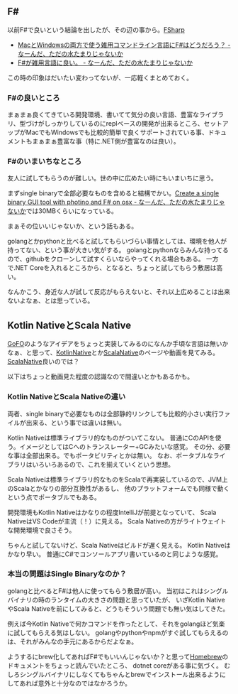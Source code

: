 ## F#

以前F#で良いという結論を出したが、その辺の事から。[FSharp](FSharp)

- [MacとWindowsの両方で使う雑用コマンドライン言語にF#はどうだろう？ - なーんだ、ただの水たまりじゃないか](https://karino2.github.io/2020/11/15/how_about_fsharp.html)
- [F#が雑用言語に良い。 - なーんだ、ただの水たまりじゃないか](https://karino2.github.io/2020/12/10/fsharp_for_zatuyou.html)

この時の印象はだいたい変わってないが、一応軽くまとめておく。

### F#の良いところ

まぁまぁ良くてきている開発環境、書いてて気分の良い言語、豊富なライブラリ、型づけがしっかりしているのにreplベースの開発が出来るところ、セットアップがMacでもWindowsでも比較的簡単で良くサポートされている事、ドキュメントもまぁまぁ豊富な事（特に.NET側が豊富なのは良い）。

### F#のいまいちなところ

友人に試してもらうのが難しい。世の中に広めたい時にもいまいちに思う。

まずsingle binaryで全部必要なものを含めると結構でかい。[Create a single binary GUI tool with photino and F# on osx - なーんだ、ただの水たまりじゃないか](https://karino2.github.io/2021/04/25/fsharp_de_photino.html)では30MBくらいになっている。

まぁその位いいじゃないか、という話もある。

golangとかpythonと比べると試してもらいづらい事情としては、環境を他人が持ってない、という事が大きい気がする。
golangとpythonならみんな持ってるので、githubをクローンして試すくらいならやってくれる場合もある。
一方で.NET Coreを入れるところから、となると、ちょっと試してもらう敷居は高い。

なんかこう、身近な人が試して反応がもらえないと、それ以上広めることは出来ないよなぁ、とは思っている。

## Kotlin NativeとScala Native

[GoFO](GoFO)のようなアイデアをちょっと実装してみるのになんか手頃な言語は無いかなぁ、と思って、[KotlinNative](KotlinNative)とか[ScalaNative](ScalaNative)のページや動画を見てみる。
[ScalaNative](ScalaNative)良いのでは？

以下はちょっと動画見た程度の認識なので間違いとかもあるかも。

### Kotlin NativeとScala Nativeの違い

両者、single binaryで必要なものは全部静的リンクしても比較的小さい実行ファイルが出来る、という事では違いは無い。

Kotlin Nativeは標準ライブラリ的なものがついてこない。
普通にCのAPIを使う。イメージとしてはCへのトランスレーター+GCみたいな感覚。
その分、必要な事は全部出来る。でもポータビリティとかは無い。
なお、ポータブルなライブラリはいろいろあるので、これを揃えていくという思想。

Scala Nativeは標準ライブラリ的なものをScalaで再実装しているので、JVM上のScalaとかなりの部分互換性があるし、
他のプラットフォームでも同様で動くという点でポータブルでもある。

開発環境もKotlin Nativeはかなりの程度IntelliJが前提となっていて、
Scala NativeはVS Codeが主流（！）に見える。
Scala Nativeの方がライトウェイトな開発環境で良さそう。

ちゃんと試してないけど、Scala Nativeはビルドが遅く見える。
Kotlin Nativeはかなり早い。
普通にC#でコンソールアプリ書いているのと同じような感覚。

### 本当の問題はSingle Binaryなのか？

golangと比べるとF#は他人に使ってもらう敷居が高い。
当初はこれはシングルバイナリの時のランタイムの大きさの問題と思っていたが、
いざKotlin NativeやScala Nativeを前にしてみると、どうもそういう問題でも無い気はしてきた。

例えば今Kotlin Nativeで何かコマンドを作ったとして、それをgolangほど気楽に試してもらえる気はしない。
golangやpythonやnpmがすぐ試してもらえるのは、それがみんなの手元にあるからだよなぁ。

ようするにbrew化してあればF#でもいいんじゃないか？と思って[Homebrew](Homebrew)のドキュメントをちょっと読んでいたところ、
dotnet coreがある事に気づく。
むしろシングルバイナリにしなくてもちゃんとbrewでインストール出来るようにしてあれば意外と十分なのではなかろうか。